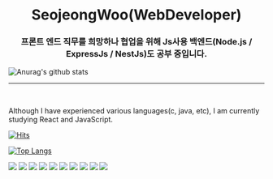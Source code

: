 
<div align="center">
 <div align=center><h1>SeojeongWoo(WebDeveloper)</h1></div>
 <div align=center><h3> 프론트 엔드 직무를 희망하나 협업을 위해 Js사용 백엔드(Node.js / ExpressJs / NestJs)도 공부 중입니다.</h3></div>
</div>

<!-- 통계 -->
![Anurag's github stats](https://github-readme-stats.vercel.app/api?username=teapotsoup&show_icons=true&theme=dracula) 


<hr/>
<br/>

Although I have experienced various languages(c, java, etc), I am currently studying React and JavaScript.



[![Hits](https://hits.seeyoufarm.com/api/count/incr/badge.svg?url=https%3A%2F%2Fgithub.com%2Fteapotsoup%2Fhit-counter&count_bg=%23399BCD&title_bg=%23AA9C9C&icon=&icon_color=%23E7E7E7&title=Hits&edge_flat=false)](https://hits.seeyoufarm.com)

[![Top Langs](https://github-readme-stats.vercel.app/api/top-langs/?username=teapotsoup&layout=compact)](https://github.com/teapotsoup/github-readme-stats)

<img src="https://img.shields.io/badge/javascript-F7DF1E?style=for-the-badge&logo=javascript&logoColor=black"> <img src="https://img.shields.io/badge/react-61DAFB?style=for-the-badge&logo=react&logoColor=white"/> <img src="https://img.shields.io/badge/html5-E34F26?style=for-the-badge&logo=html5&logoColor=white"/> <img src="https://img.shields.io/badge/css3-1572B6?style=for-the-badge&logo=css3&logoColor=white"/> <img src="https://img.shields.io/badge/bootstrap-7952B3?style=for-the-badge&logo=bootstrap&logoColor=white"/> <img src="https://img.shields.io/badge/nestjs-E0234E?style=for-the-badge&logo=nestjs&logoColor=white"/>
<img src="https://img.shields.io/badge/mongodb-13AA52?style=for-the-badge&logo=mongodb&logoColor=white"/> <img src="https://img.shields.io/badge/postgresql-32648D?style=for-the-badge&logo=postgresql&logoColor=white"/> <img src="https://img.shields.io/badge/expressjs-026E00?style=for-the-badge&logo=expressjs&logoColor=white"/>
 <img src="https://img.shields.io/badge/nodejs-026E00?style=for-the-badge&logo=nodejs&logoColor=white"/>



